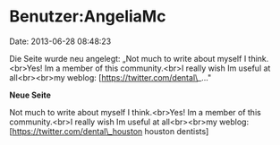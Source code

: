 Benutzer:AngeliaMc
==================

Date: 2013-06-28 08:48:23

Die Seite wurde neu angelegt: „Not much to write about myself I
think.\<br\>Yes! Im a member of this community.\<br\>I really wish Im
useful at all\<br\>\<br\>my weblog: \[https://twitter.com/dental\_..."

**Neue Seite**

<div>

Not much to write about myself I think.\<br\>Yes! Im a member of this
community.\<br\>I really wish Im useful at all\<br\>\<br\>my weblog:
\[https://twitter.com/dental\_houston houston dentists\]

</div>
